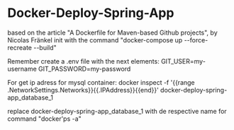 # Docker-Deploy-Spring-App

based on the article "A Dockerfile for Maven-based Github projects", by Nicolas Fränkel
init with the command "docker-compose up --force-recreate --build"

Remember create a .env file with the next elements:
GIT_USER=my-username
GIT_PASSWORD=my-password

For get ip adress for mysql container:
 docker inspect -f '{{range .NetworkSettings.Networks}}{{.IPAddress}}{{end}}' docker-deploy-spring-app_database_1

 replace docker-deploy-spring-app_database_1 with de respective name for command "docker'ps -a"
